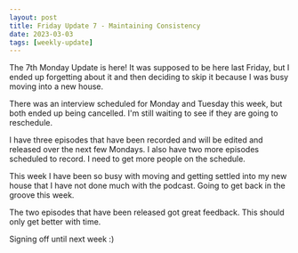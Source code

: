 ```yaml
---
layout: post
title: Friday Update 7 - Maintaining Consistency
date: 2023-03-03
tags: [weekly-update]
---
```


The 7th Monday Update is here! It was supposed to be here last Friday, but I ended up forgetting about it and then deciding to skip it because I was busy moving into a new house.

There was an interview scheduled for Monday and Tuesday this week, but both ended up being cancelled. I'm still waiting to see if they are going to reschedule.

I have three episodes that have been recorded and will be edited and released over the next few Mondays. I also have two more episodes scheduled to record. I need to get more people on the schedule.

This week I have been so busy with moving and getting settled into my new house that I have not done much with the podcast. Going to get back in the groove this week.

The two episodes that have been released got great feedback. This should only get better with time.

Signing off until next week :)
